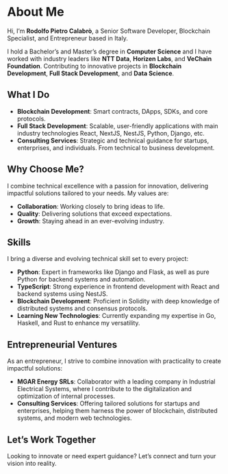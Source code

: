 # About Me

Hi, I’m **Rodolfo Pietro Calabrò**, a Senior Software Developer, Blockchain Specialist, and Entrepreneur based in Italy.

I hold a Bachelor’s and Master’s degree in **Computer Science** and I have worked with industry leaders like **NTT Data**, **Horizen Labs**, and **VeChain Foundation**. Contributing to innovative projects in **Blockchain Development**, **Full Stack Development**, and **Data Science**.

## What I Do

- **Blockchain Development**: Smart contracts, DApps, SDKs, and core protocols.
- **Full Stack Development**: Scalable, user-friendly applications with main industry technologies React, NextJS, NestJS, Python, Django, etc.
- **Consulting Services**: Strategic and technical guidance for startups, enterprises, and individuals. From technical to business development.

## Why Choose Me?

I combine technical excellence with a passion for innovation, delivering impactful solutions tailored to your needs. My values are:

- **Collaboration**: Working closely to bring ideas to life.
- **Quality**: Delivering solutions that exceed expectations.
- **Growth**: Staying ahead in an ever-evolving industry.

## Skills

I bring a diverse and evolving technical skill set to every project:

- **Python**: Expert in frameworks like Django and Flask, as well as pure Python for backend systems and automation.
- **TypeScript**: Strong experience in frontend development with React and backend systems using NestJS.
- **Blockchain Development**: Proficient in Solidity with deep knowledge of distributed systems and consensus protocols.
- **Learning New Technologies**: Currently expanding my expertise in Go, Haskell, and Rust to enhance my versatility.

## Entrepreneurial Ventures

As an entrepreneur, I strive to combine innovation with practicality to create impactful solutions:

- **MGAR Energy SRLs**: Collaborator with a leading company in Industrial Electrical Systems, where I contribute to the digitalization and optimization of internal processes.
- **Consulting Services**: Offering tailored solutions for startups and enterprises, helping them harness the power of blockchain, distributed systems, and modern web technologies.

## Let’s Work Together

Looking to innovate or need expert guidance? Let’s connect and turn your vision into reality.
